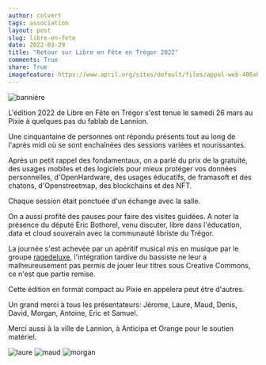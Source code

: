 ```yaml
---
author: colvert
tags: association
layout: post
slug: libre-en-fete
date: 2022-03-29
title: "Retour sur Libre en Fête en Trégor 2022"
comments: True
share: True
imagefeature: https://www.april.org/sites/default/files/appel-web-486x80-libre-en-fete-2022.png
---
```

![bannière](https://www.libre-en-fete.net/IMG/png/appel-web-486x80-libre-en-fete-2022.png)

L'édition 2022 de Libre en Fête en Trégor s'est tenue le samedi 26 mars au Pixie à quelques pas
du fablab de Lannion.

Une cinquantaine de personnes ont répondu présents tout au long de l'après midi où se sont
enchaînées des sessions variées et nourissantes.

Après un petit rappel des fondamentaux, on a parlé du prix de la gratuité, des usages mobiles et
des logiciels pour mieux protéger vos données personnelles, d'OpenHardware,
des usages éducatifs, de framasoft et des chatons, d'Openstreetmap, des blockchains et des NFT.

Chaque session était ponctuée d'un échange avec la salle.

On a aussi profité des pauses pour faire des visites guidées.
A noter la présence du député Eric Bothorel, venu discuter, libre dans l'éducation, data et cloud souverain avec la
communauté libriste du Trégor.

La journée s'est achevée par un apéritif musical mis en musique par le groupe
[ragedeluxe](https://ragedeluxe.rocks), l'intégration tardive du bassiste ne leur a
malheureusement pas permis de jouer leur titres sous Creative Commons, ce n'est que partie remise. 

Cette édition en format compact au Pixie en appelera peut être d'autres. 

Un grand merci à tous les présentateurs: Jérome, Laure, Maud, Denis, David, Morgan, Antoine,
Eric et Samuel.

Merci aussi à la ville de Lannion, à Anticipa et Orange pour le soutien matériel.

![laure](https://pbs.twimg.com/media/FOx8yOPXsAQ7SrP?format=jpg&name=small)
![maud](https://pbs.twimg.com/media/FOyNGwdXMAYHfiQ?format=jpg&name=small)
![morgan](https://pbs.twimg.com/media/FOycENcWQAE1_5X?format=jpg&name=small)




